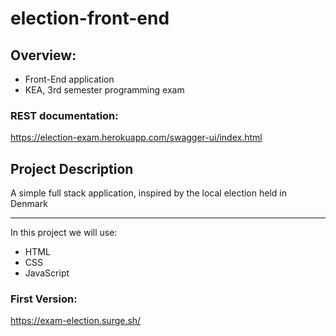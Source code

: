 # election-front-end

## Overview:

<ul>
 <li> Front-End application </li>
 <li> KEA, 3rd semester programming exam </li> 
</ul>

### REST documentation:
https://election-exam.herokuapp.com/swagger-ui/index.html

## Project Description

A simple full stack application, inspired by the local election held in Denmark </li>

<hr>

In this project we will use:

<ul>
  <li>HTML</li>
  <li>CSS</li>
  <li>JavaScript</li>
</ul>

### First Version:
https://exam-election.surge.sh/